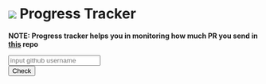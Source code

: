 # <img src="https://img.icons8.com/ios-filled/40/000000/in-progress.png"/>  Progress Tracker

**NOTE: Progress tracker helps you in monitoring how much PR you send in [this](https://github.com/kulkultech/open-source) repo**


<div class="main-form"><input id="input-username" type="text" placeholder="input github username" name="reg">

<div class="btn"><button id="btn-submit">Check</button></div>

<div class="loader" id = "loader"></div>

</div>

<div class="container-results">
<ul id="check-list">


<script>
const username = document.getElementById('input-username')
const button = document.getElementById('btn-submit')
const resultsContainer = document.getElementById('check-list')


const checkPullRequests = async (value) => {
  let response = await Promise.all([
    fetch(`https://api.github.com/search/issues?q=is:merged+repo:kulkultech/open-source+author:${value}`).then(value => value.json()),
    fetch(`https://api.github.com/search/issues?q=is:issue+repo:kulkultech/open-source+author:${value}`).then(value => value.json()),
    fetch(`https://api.github.com/search/issues?q=in:comments+repo:kulkultech/open-source+author:${value}`).then(value => value.json())
  ])
  hideProgress();
  return response
}

const showData = () => {
  showProgress();
  checkPullRequests(username.value).then((res) => {
    console.log(res)
    const pull_requests = res[0].items.length
    const issues = res[1].items.length
    const comments = res[2].items.length

    resultsContainer.innerHTML = `
    <li>Progress for ${username.value}</li>
    <br />
    <li>Numbers of Merged Pull Requests: ${pull_requests} / 5</li>
    <li>Numbers of Issues: ${issues} / 4</li>
    <li>Numbers of Comments: ${comments} / 4</li>
    `
  })
}
const showProgress = () => {
  var loader = document.getElementById("loader");
  loader.style.display = "block";
}
const hideProgress = () => {
  var x = document.getElementById("loader");
  loader.style.display = "none";
}

button.addEventListener('click', () => {
  showData()
})
</script>
